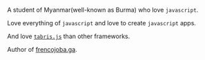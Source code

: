 A student of Myanmar(well-known as Burma) who love `javascript`.  

Love everything of `javascript` and love to create `javascript` apps.  

And love [`tabris.js`](http://tabrisjs.com) than other frameworks.

Author of [frencojoba.ga](http://www.frencojobs.ga). 
